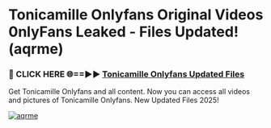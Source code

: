 # Tonicamille Onlyfans Original Videos 0nlyFans Leaked - Files Updated! (aqrme)

<h3>🔴 CLICK HERE 🌐==►► <a href="https://tinyurl.com/ehrbuxhb" rel="nofollow">Tonicamille Onlyfans Updated Files</a></h3>

Get Tonicamille Onlyfans and all content. Now you can access all videos and pictures of Tonicamille Onlyfans. New Updated Files 2025!

[![aqrme](https://i.imgur.com/lVYEuWS.gif)](https://tinyurl.com/ehrbuxhb)

